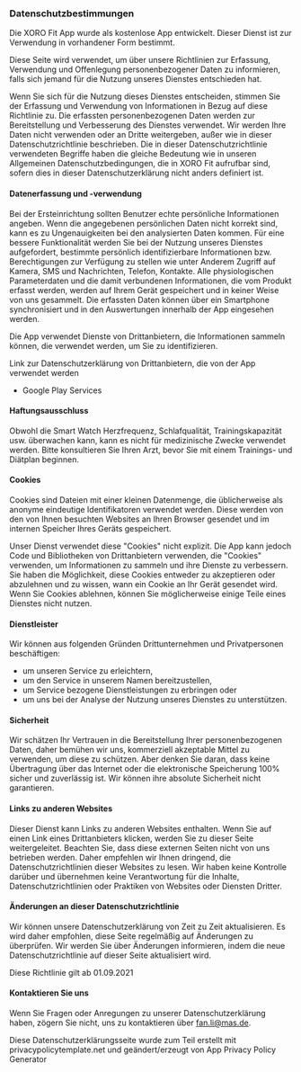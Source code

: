 ### Datenschutzbestimmungen

Die XORO Fit App wurde als kostenlose App entwickelt. Dieser Dienst ist zur Verwendung in vorhandener Form bestimmt.

Diese Seite wird verwendet, um über unsere Richtlinien zur Erfassung, Verwendung und Offenlegung personenbezogener Daten zu informieren, falls sich jemand für die Nutzung unseres Dienstes entschieden hat.

Wenn Sie sich für die Nutzung dieses Dienstes entscheiden, stimmen Sie der Erfassung und Verwendung von Informationen in Bezug auf diese Richtlinie zu. Die erfassten personenbezogenen Daten werden zur Bereitstellung und Verbesserung des Dienstes verwendet. Wir werden Ihre Daten nicht verwenden oder an Dritte weitergeben, außer wie in dieser Datenschutzrichtlinie beschrieben. Die in dieser Datenschutzrichtlinie verwendeten Begriffe haben die gleiche Bedeutung wie in unseren Allgemeinen Datenschutzbedingungen, die in XORO Fit aufrufbar sind, sofern dies in dieser Datenschutzerklärung nicht anders definiert ist. 

#### Datenerfassung und -verwendung

Bei der Ersteinrichtung sollten Benutzer echte persönliche Informationen angeben. Wenn die angegebenen persönlichen Daten nicht korrekt sind, kann es zu Ungenauigkeiten bei den analysierten Daten kommen.
Für eine bessere Funktionalität werden Sie bei der Nutzung unseres Dienstes aufgefordert, bestimmte persönlich identifizierbare Informationen bzw. Berechtigungen zur Verfügung zu stellen wie unter Anderem Zugriff auf Kamera, SMS und Nachrichten, Telefon, Kontakte. Alle physiologischen Parameterdaten und die damit verbundenen Informationen, die vom Produkt erfasst werden, werden auf Ihrem Gerät gespeichert und in keiner Weise von uns gesammelt. Die erfassten Daten können über ein Smartphone synchronisiert und in den Auswertungen innerhalb der App eingesehen werden.   

Die App verwendet Dienste von Drittanbietern, die Informationen sammeln können, die verwendet werden, um Sie zu identifizieren.

Link zur Datenschutzerklärung von Drittanbietern, die von der App verwendet werden 

* Google Play Services

#### Haftungsausschluss

Obwohl die Smart Watch Herzfrequenz, Schlafqualität, Trainingskapazität usw. überwachen kann, kann es nicht für medizinische Zwecke verwendet werden. Bitte konsultieren Sie Ihren Arzt, bevor Sie mit einem Trainings- und Diätplan beginnen.

#### Cookies

Cookies sind Dateien mit einer kleinen Datenmenge, die üblicherweise als anonyme eindeutige Identifikatoren verwendet werden. Diese werden von den von Ihnen besuchten Websites an Ihren Browser gesendet und im internen Speicher Ihres Geräts gespeichert. 

Unser Dienst verwendet diese "Cookies" nicht explizit. Die App kann jedoch Code und Bibliotheken von Drittanbietern verwenden, die "Cookies" verwenden, um Informationen zu sammeln und ihre Dienste zu verbessern. Sie haben die Möglichkeit, diese Cookies entweder zu akzeptieren oder abzulehnen und zu wissen, wann ein Cookie an Ihr Gerät gesendet wird. Wenn Sie Cookies ablehnen, können Sie möglicherweise einige Teile eines Dienstes nicht nutzen. 

#### Dienstleister

Wir können aus folgenden Gründen Drittunternehmen und Privatpersonen beschäftigen:

* um unseren Service zu erleichtern,
* um den Service in unserem Namen bereitzustellen,
* um Service bezogene Dienstleistungen zu erbringen oder
* um uns bei der Analyse der Nutzung unseres Dienstes zu unterstützen.

#### Sicherheit

Wir schätzen Ihr Vertrauen in die Bereitstellung Ihrer personenbezogenen Daten, daher bemühen wir uns, kommerziell akzeptable Mittel zu verwenden, um diese zu schützen. Aber denken Sie daran, dass keine Übertragung über das Internet oder die elektronische Speicherung 100% sicher und zuverlässig ist. Wir können ihre absolute Sicherheit nicht garantieren. 

#### Links zu anderen Websites

Dieser Dienst kann Links zu anderen Websites enthalten. Wenn Sie auf einen Link eines Drittanbieters klicken, werden Sie zu dieser Seite weitergeleitet. Beachten Sie, dass diese externen Seiten nicht von uns betrieben werden. Daher empfehlen wir Ihnen dringend, die Datenschutzrichtlinien dieser Websites zu lesen. Wir haben keine Kontrolle darüber und übernehmen keine Verantwortung für die Inhalte, Datenschutzrichtlinien oder Praktiken von Websites oder Diensten Dritter.

#### Änderungen an dieser Datenschutzrichtlinie

Wir können unsere Datenschutzerklärung von Zeit zu Zeit aktualisieren. Es wird daher empfohlen, diese Seite regelmäßig auf Änderungen zu überprüfen. Wir werden Sie über Änderungen informieren, indem die neue Datenschutzrichtlinie auf dieser Seite aktualisiert wird.

Diese Richtlinie gilt ab 01.09.2021

#### Kontaktieren Sie uns

Wenn Sie Fragen oder Anregungen zu unserer Datenschutzerklärung haben, zögern Sie nicht, uns zu kontaktieren über fan.li@mas.de. 

Diese Datenschutzerklärungsseite wurde zum Teil erstellt mit privacypolicytemplate.net und geändert/erzeugt von App Privacy Policy Generator
